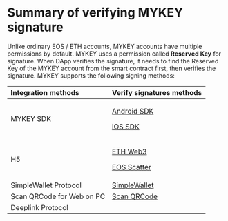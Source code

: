# Summary of verifying MYKEY signature

Unlike ordinary EOS / ETH accounts, MYKEY accounts have multiple permissions by default. MYKEY uses a permission called **Reserved Key** for signature. When DApp verifies the signature, it needs to find the Reserved Key of the MYKEY account from the smart contract first, then verifies the signature. MYKEY supports the following signing methods: 

<table>
  <thead>
    <tr>
      <th style="text-align:left">Integration methods</th>
      <th style="text-align:left">Verify signatures methods</th>
    </tr>
  </thead>
  <tbody>
    <tr>
      <td style="text-align:left">MYKEY SDK</td>
      <td style="text-align:left">
        <p><a href="integration-android/sign.md">Android SDK</a>
        </p>
        <p><a href="integration-ios/sign.md">iOS SDK</a>
        </p>
      </td>
    </tr>
    <tr>
      <td style="text-align:left">H5</td>
      <td style="text-align:left">
        <p><a href="h5/eth.md#verify-signing-with-mykey">ETH Web3</a>
        </p>
        <p><a href="h5/eos.md#verify-signing-with-mykey">EOS Scatter</a>
        </p>
      </td>
    </tr>
    <tr>
      <td style="text-align:left">SimpleWallet Protocol</td>
      <td style="text-align:left"><a href="simplewallet/#sign">SimpleWallet</a>
      </td>
    </tr>
    <tr>
      <td style="text-align:left">Scan QRCode for Web on PC</td>
      <td style="text-align:left"><a href="simplewallet/scan.md#sign">Scan QRCode</a>
      </td>
    </tr>
    <tr>
      <td style="text-align:left">Deeplink Protocol</td>
      <td style="text-align:left"></td>
    </tr>
  </tbody>
</table>